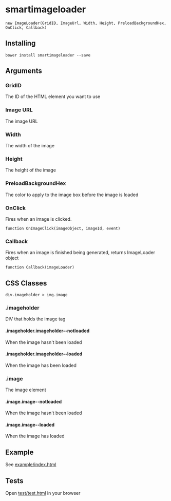 # smartimageloader

```
new ImageLoader(GridID, ImageUrl, Width, Height, PreloadBackgroundHex, OnClick, Callback)
```

## Installing

```
bower install smartimageloader --save
```

## Arguments

### GridID

The ID of the HTML element you want to use

### Image URL

The image URL

### Width

The width of the image

### Height

The height of the image

### PreloadBackgroundHex

The color to apply to the image box before the image is loaded

### OnClick

Fires when an image is clicked.

```
function OnImageClick(imageObject, imageId, event)
```

### Callback

Fires when an image is finished being generated, returns ImageLoader object

```
function Callback(imageLoader)
```

## CSS Classes

```
div.imageholder > img.image
```

### .imageholder

DIV that holds the image tag

#### .imageholder.imageholder--notloaded

When the image hasn't been loaded

#### .imageholder.imageholder--loaded

When the image has been loaded

### .image

The image element

#### .image.image--notloaded

When the image hasn't been loaded

#### .image.image--loaded

When the image has loaded

## Example

See [example/index.html](example/index.html)

## Tests

Open [test/test.html](test/test.html) in your browser
